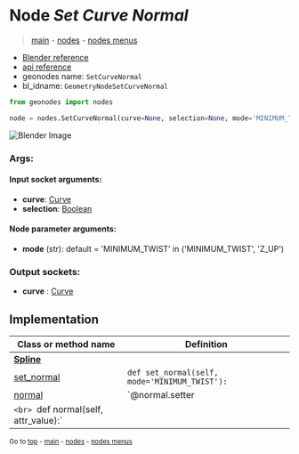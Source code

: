 # Node *Set Curve Normal*

> [main](../index.md) - [nodes](nodes.md) - [nodes menus](nodes_menus.md)

- [Blender reference](https://docs.blender.org/manual/en/latest/modeling/geometry_nodes/curve/set_curve_normal.html)
- [api reference](https://docs.blender.org/api/current/bpy.types.GeometryNodeSetCurveNormal.html)
- geonodes name: `SetCurveNormal`
- bl_idname: `GeometryNodeSetCurveNormal`

```python
from geonodes import nodes

node = nodes.SetCurveNormal(curve=None, selection=None, mode='MINIMUM_TWIST')
```

![Blender Image](https://docs.blender.org/manual/en/latest/_images/node-types_GeometryNodeSetCurveNormal.webp)

### Args:

#### Input socket arguments:

- **curve**: [Curve](Curve.md)
- **selection**: [Boolean](Boolean.md)

#### Node parameter arguments:

- **mode** (str): default = 'MINIMUM_TWIST' in ('MINIMUM_TWIST', 'Z_UP')

### Output sockets:

- **curve** : [Curve](Curve.md)

## Implementation

| Class or method name | Definition |
|----------------------|------------|
| **[Spline](Spline.md)** |
| [set_normal](Spline.md#set_normal) | `def set_normal(self, mode='MINIMUM_TWIST'):` |
| [normal](Spline.md#normal) | `@normal.setter
`<br> `def normal(self, attr_value):` |

<sub>Go to [top](#node-Set-Curve-Normal) - [main](../index.md) - [nodes](nodes.md) - [nodes menus](nodes_menus.md)</sub>

